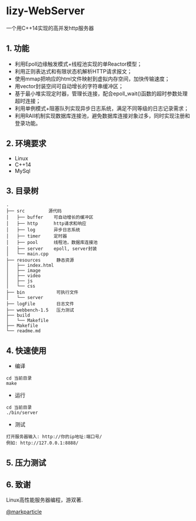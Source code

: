 # lizy-WebServer
一个用C++14实现的高并发http服务器
## 1. 功能
* 利用Epoll边缘触发模式+线程池实现的单Reactor模型；
* 利用正则表达式和有限状态机解析HTTP请求报文；
* 使用mmap把响应的html文件映射到虚拟内存空间，加快传输速度；
* 用vector<char>封装空间可自动增长的字符串缓冲区；
* 基于最小堆实现定时器，管理长连接，配合epoll_wait()函数的超时参数处理超时连接；
* 利用单例模式+阻塞队列实现异步日志系统，满足不同等级的日志记录需求；
* 利用RAII机制实现数据库连接池，避免数据库连接对象过多，同时实现注册和登录功能。
## 2. 环境要求
* Linux
* C++14
* MySql

## 3. 目录树
```
.
├── src         源代码
│   ├── buffer    可自动增长的缓冲区
│   ├── http      http请求和响应
│   ├── log       异步日志系统
│   ├── timer     定时器
│   ├── pool      线程池，数据库连接池
│   ├── server    epoll, server封装
│   └── main.cpp
├── resources      静态资源
│   ├── index.html
│   ├── image
│   ├── video
│   ├── js
│   └── css
├── bin            可执行文件
│   └── server
├── logFile        日志文件
├── webbench-1.5   压力测试
├── build          
│   └── Makefile
├── Makefile
└── readme.md
```
## 4. 快速使用
* 编译
```
cd 当前目录
make
```
* 运行
```
cd 当前目录
./bin/server
```
* 测试
```
打开服务器输入: http://你的ip地址:端口号/
例如: http://127.0.0.1:8888/
```
## 5. 压力测试


## 6. 致谢
Linux高性能服务器编程，游双著.

[@markparticle](https://github.com/markparticle/WebServer)

